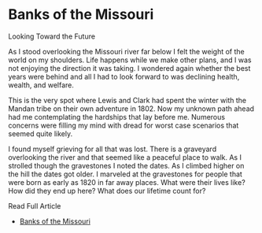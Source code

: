# Banks of the Missouri

Looking Toward the Future

As I stood overlooking the Missouri river far below I felt the weight of the world on my shoulders. Life happens while we make other plans, and I was not enjoying the direction it was taking. I wondered again whether the best years were behind and all I had to look forward to was declining health, wealth, and welfare.

This is the very spot where Lewis and Clark had spent the winter with the Mandan tribe on their own adventure in 1802. Now my unknown path ahead had me contemplating the hardships that lay before me. Numerous concerns were filling my mind with dread for worst case scenarios that seemed quite likely.

I found myself grieving for all that was lost. There is a graveyard overlooking
the river and that seemed like a peaceful place to walk. As I strolled though
the gravestones I noted the dates. As I climbed higher on the hill the dates got
older. I marveled at the gravestones for people that were born as early as 1820
in far away places. What were their lives like? How did they end up here? What
does our lifetime count for?


Read Full Article

* [Banks of the Missouri](https://seamansguide.com/book/journey/Missouri.md)


